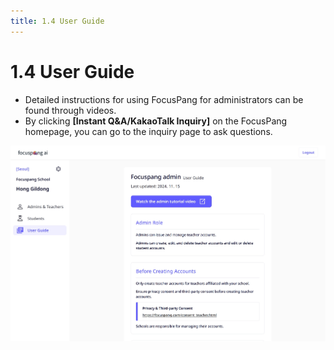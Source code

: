```yaml
---
title: 1.4 User Guide
---
```


# 1.4 User Guide

- Detailed instructions for using FocusPang for administrators can be found through videos.
- By clicking **[Instant Q&A/KakaoTalk Inquiry]** on the FocusPang homepage, you can go to the inquiry page to ask questions.

![](/img/en_admin/en_manager_1-4.jpg)
